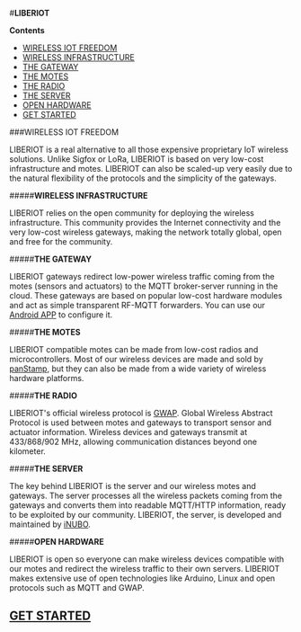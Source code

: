 #**LIBERIOT**

**Contents** 

- [WIRELESS IOT FREEDOM](#wireless-iot-freedom)
- [WIRELESS INFRASTRUCTURE](#wireless-infrastructure)
- [THE GATEWAY](#the-gateway)
- [THE MOTES](#the-motes)
- [THE RADIO](#the-radio)
- [THE SERVER](#the-server)
- [OPEN HARDWARE](#open-hardware)
- [GET STARTED](#get-started)

###WIRELESS IOT FREEDOM

LIBERIOT is a real alternative to all those expensive proprietary IoT wireless solutions. Unlike Sigfox or LoRa, LIBERIOT is based on very low-cost infrastructure and motes. LIBERIOT can also be scaled-up very easily due to the natural flexibility of the protocols and the simplicity of the gateways.

#####**WIRELESS INFRASTRUCTURE**

LIBERIOT relies on the open community for deploying the wireless infrastructure. This community provides the Internet connectivity and the very low-cost wireless gateways, making the network totally global, open and free for the community.

#####**THE GATEWAY**

LIBERIOT gateways redirect low-power wireless traffic coming from the motes (sensors and actuators) to the MQTT broker-server running in the cloud. These gateways are based on popular low-cost hardware modules and act as simple transparent RF-MQTT forwarders. You can use our [Android APP](http://liberiot.org/files/APK/liberiot.apk) to configure it.

#####**THE MOTES**


LIBERIOT compatible motes can be made from low-cost radios and microcontrollers. Most of our wireless devices are made and sold by [panStamp](http://www.panstamp.com/), but they can also be made from a wide variety of wireless hardware platforms.

#####**THE RADIO**

LIBERIOT's official wireless protocol is [GWAP](https://github.com/liberiot/gwap). Global Wireless Abstract Protocol is used between motes and gateways to transport sensor and actuator information. Wireless devices and gateways transmit at 433/868/902 MHz, allowing communication distances beyond one kilometer.

#####**THE SERVER**

The key behind LIBERIOT is the server and our wireless motes and gateways. The server processes all the wireless packets coming from the gateways and converts them into readable MQTT/HTTP information, ready to be exploited by our community. LIBERIOT, the server, is developed and maintained by [iNUBO](http://www.inubo.es/).

#####**OPEN HARDWARE**

LIBERIOT is open so everyone can make wireless devices compatible with our motes and redirect the wireless traffic to their own servers. LIBERIOT makes extensive use of open technologies like Arduino, Linux and open protocols such as MQTT and GWAP.

[GET STARTED](http://red.liberiot.org/)
---------------------------------------